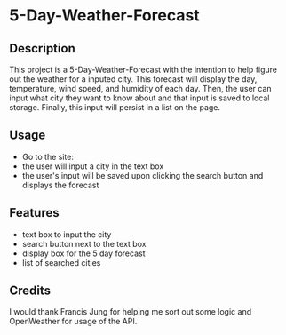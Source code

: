 # 5-Day-Weather-Forecast
## Description
This project is a 5-Day-Weather-Forecast with the intention to help figure out the weather for a inputed city. This forecast will display the day, temperature, wind speed, and humidity of each day. Then, the user can input what city they want to know about and that input is saved to local storage. Finally, this input will persist in a list on the page.    

## Usage
* Go to the site: 
* the user will input a city in the text box
* the user's input will be saved upon clicking the search button and displays the forecast


## Features
* text box to input the city
* search button next to the text box
* display box for the 5 day forecast
* list of searched cities 

## Credits
I would thank Francis Jung for helping me sort out some logic and OpenWeather for usage of the API. 